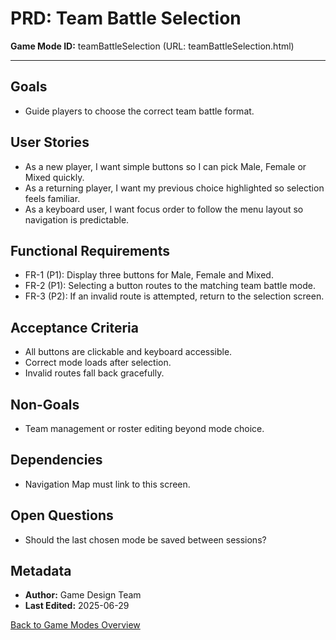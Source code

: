 # PRD: Team Battle Selection

**Game Mode ID:** teamBattleSelection (URL: teamBattleSelection.html)

---

## Goals

- Guide players to choose the correct team battle format.

## User Stories

- As a new player, I want simple buttons so I can pick Male, Female or Mixed quickly.
- As a returning player, I want my previous choice highlighted so selection feels familiar.
- As a keyboard user, I want focus order to follow the menu layout so navigation is predictable.

## Functional Requirements

- FR-1 (P1): Display three buttons for Male, Female and Mixed.
- FR-2 (P1): Selecting a button routes to the matching team battle mode.
- FR-3 (P2): If an invalid route is attempted, return to the selection screen.

## Acceptance Criteria

- All buttons are clickable and keyboard accessible.
- Correct mode loads after selection.
- Invalid routes fall back gracefully.

## Non-Goals

- Team management or roster editing beyond mode choice.

## Dependencies

- Navigation Map must link to this screen.

## Open Questions

- Should the last chosen mode be saved between sessions?

## Metadata

- **Author:** Game Design Team
- **Last Edited:** 2025-06-29

[Back to Game Modes Overview](prdGameModes.md)